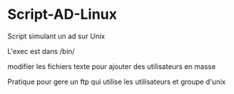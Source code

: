 Script-AD-Linux
===============

Script simulant un ad sur Unix

L'exec est dans /bin/

modifier les fichiers texte pour ajouter des utilisateurs en masse

Pratique pour gere un ftp qui utilise les utilisateurs et groupe d'unix
